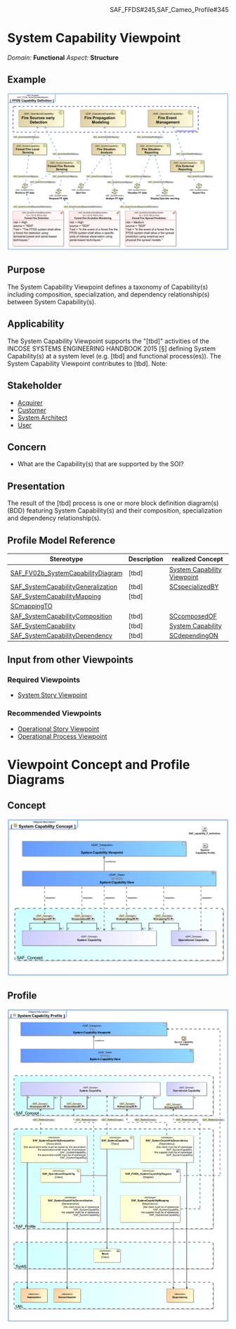 <div align="right">SAF_FFDS#245,SAF_Cameo_Profile#345</div>

# System Capability Viewpoint
*Domain:* **Functional** *Aspect:* **Structure**
## Example
![FFDS Capability Definition](../diagrams/FFDS-Capability-Definition.svg)
## Purpose
The System Capability Viewpoint defines a taxonomy of Capability(s) including composition, specialization, and dependency relationship(s) between System Capability(s).
## Applicability
The System Capability Viewpoint supports the "[tbd]" activities of the INCOSE SYSTEMS ENGINEERING HANDBOOK 2015 [§] defining System Capability(s) at a system level (e.g. [tbd] and functional process(es)). The System Capability Viewpoint contributes to [tbd].
Note:
## Stakeholder
* [Acquirer](../stakeholders.md#Acquirer)
* [Customer](../stakeholders.md#Customer)
* [System Architect](../stakeholders.md#System-Architect)
* [User](../stakeholders.md#User)
## Concern
* What are the Capability(s) that are supported by the SOI?
## Presentation
The result of the [tbd] process is one or more block definition diagram(s) (BDD) featuring System Capability(s) and their composition, specialization and dependency relationship(s).

## Profile Model Reference
|Stereotype | Description|realized Concept
|---|---|---|
|[SAF_FV02b_SystemCapabilityDiagram](../stereotypes.md#SAF_FV02b_SystemCapabilityDiagram)|[tbd]|[System Capability Viewpoint](../concepts.md#System-Capability-Viewpoint)|
|[SAF_SystemCapabilityGeneralization](../stereotypes.md#SAF_SystemCapabilityGeneralization)|[tbd]|[SCspecializedBY](../concepts.md#SCspecializedBY)|
|[SAF_SystemCapabilityMapping](../stereotypes.md#SAF_SystemCapabilityMapping)|[tbd]
|[SCmappingTO](../concepts.md#SCmappingTO)|
|[SAF_SystemCapabilityComposition](../stereotypes.md#SAF_SystemCapabilityComposition)|[tbd]|[SCcomposedOF](../concepts.md#SCcomposedOF)|
|[SAF_SystemCapability](../stereotypes.md#SAF_SystemCapability)|[tbd]|[System Capability](../concepts.md#System-Capability)|
|[SAF_SystemCapabilityDependency](../stereotypes.md#SAF_SystemCapabilityDependency)|[tbd]|[SCdependingON](../concepts.md#SCdependingON)|
## Input from other Viewpoints
### Required Viewpoints
* [System Story Viewpoint](System-Story-Viewpoint.md)
### Recommended Viewpoints
* [Operational Story Viewpoint](Operational-Story-Viewpoint.md)
* [Operational Process Viewpoint](Operational-Process-Viewpoint.md)
# Viewpoint Concept and Profile Diagrams
## Concept
![System Capability Concept](System-Capability-Concept.svg)
## Profile
![System Capability Profile](System-Capability-Profile.svg)
